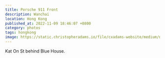 ```yaml
---
title: Porsche 911 Front
description: Wanchai
location: Hong Kong
published_at: 2022-11-09 18:46:07 +0800
category: photos
tags: hongkong
image: https://static.christopheradams.io/file/cxadams-website/medium/nextcloud/Photos/Albums/2019/20191214-2054_HongKong/20191214-2054_HongKong_L1009782-0.jpg
---
```


Kat On St behind Blue House.
